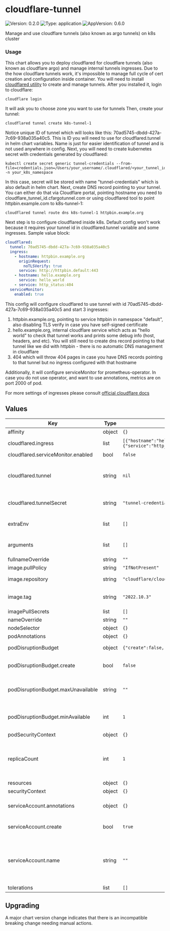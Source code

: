 # cloudflare-tunnel

![Version: 0.2.0](https://img.shields.io/badge/Version-0.2.0-informational?style=flat-square) ![Type: application](https://img.shields.io/badge/Type-application-informational?style=flat-square) ![AppVersion: 0.6.0](https://img.shields.io/badge/AppVersion-0.6.0-informational?style=flat-square)

Manage and use cloudflare tunnels (also known as argo tunnels) on k8s cluster

### Usage

This chart allows you to deploy cloudflared for cloudflare tunnels (also known as cloudflare argo) and manage internal tunnels ingresses.
Due to the how cloudflare tunnels work, it's impossible to manage full cycle of cert creation and configuration inside container.
You will need to install [cloudflared utility](https://github.com/cloudflare/cloudflared) to create and manage tunnels.
After you installed it, login to cloudflare:
```
cloudflare login
```
It will ask you to choose zone you want to use for tunnels
Then, create your tunnel:
```
cloudflared tunnel create k8s-tunnel-1
```
Notice unique ID of tunnel which will looks like this: 70ad5745-dbdd-427a-7c69-938a035a40c5. This is ID you will need to use for cloudflared.tunnel in helm chart variables.  Name is just for easier identification of tunnel and is not used anywhere in config.
Next, you will need to create kubernetes secret with credentials generated by cloudflared:
```
kubectl create secret generic tunnel-credentials --from-file=credentials.json=/Users/your_username/.cloudflared/<your_tunnel_id>.json -n your_k8s_namespace
```
In this case, secret will be stored with name "tunnel-credentials" which is also default in helm chart.
Next, create DNS record pointing to your tunnel. You can either do that via Cloudflare portal, pointing hostname you need to cloudflare_tunnel_id.cfargotunnel.com or using cloudflared tool to point httpbin.example.com to k8s-tunnel-1:
```
cloudflared tunnel route dns k8s-tunnel-1 httpbin.example.org
```
Next step is to configure cloudflared inside k8s. Default config won't work because it requires your tunnel id in cloudflared.tunnel variable and some ingresses. Sample value block:
```yaml
cloudflared:
  tunnel: 70ad5745-dbdd-427a-7c69-938a035a40c5
  ingress:
    - hostname: httpbin.example.org
      originRequest:
        noTLSVerify: true
      service: http://httpbin.default:443
    - hostname: hello.example.org
      service: hello_world
    - service: http_status:404
  serviceMonitor:
    enabled: true
```
This config will configure cloudflared to use tunnel with id 70ad5745-dbdd-427a-7c69-938a035a40c5 and start 3 ingresses:

1) httpbin.example.org, pointing to service httpbin in namespace "default", also disabling TLS verify in case you have self-signed certificate
2) hello.example.org, internal cloudflare service which acts as "hello world" to check that tunnel works and prints some debug info (host, headers, and etc). You will still need to create dns record pointing to that tunnel like we did with httpbin - there is no automatic DNS management in cloudflare
3) 404 which will throw 404 pages in case you have DNS records pointing to that tunnel but no ingress configured with that hostname

Additionally, it will configure serviceMonitor for prometheus-operator. In case you do not use operator, and want to use annotations, metrics are on port 2000 of pod.

For more settings of ingresses please consult [official cloudflare docs](https://developers.cloudflare.com/cloudflare-one/connections/connect-apps/configuration/configuration-file/ingress)

## Values

| Key | Type | Default | Description |
|-----|------|---------|-------------|
| affinity | object | `{}` | affinity rules |
| cloudflared.ingress | list | `[{"hostname":"hello.example.com","service":"hello_world"},{"service":"http_status:404"}]` | Yaml wth ingress rules |
| cloudflared.serviceMonitor.enabled | bool | `false` |  |
| cloudflared.tunnel | string | `nil` | tunnel UUID. Tunnel name will not work. Get it with 'cloudflared tunnel list' |
| cloudflared.tunnelSecret | string | `"tunnel-credentials"` | name of secret with stored tunnel credentials |
| extraEnv | list | `[]` | additional container environment variables |
| arguments | list | `[]` | control cloudflared command-line parameters |
| fullnameOverride | string | `""` |  |
| image.pullPolicy | string | `"IfNotPresent"` |  |
| image.repository | string | `"cloudflare/cloudflared"` | overrides default image |
| image.tag | string | `"2022.10.3"` | Overrides the image tag whose default is the chart appVersion. |
| imagePullSecrets | list | `[]` |  |
| nameOverride | string | `""` |  |
| nodeSelector | object | `{}` | node selector rules |
| podAnnotations | object | `{}` | pod annotations |
| podDisruptionBudget | object | `{"create":false,"maxUnavailable":"","minAvailable":1}` | Pod Disruption Budget configuration |
| podDisruptionBudget.create | bool | `false` | Specifies whether a PodDisruptionBudget should be created |
| podDisruptionBudget.maxUnavailable | string | `""` | Max number of pods that can be unavailable after the eviction |
| podDisruptionBudget.minAvailable | int | `1` | Min number of pods that must still be available after the eviction |
| podSecurityContext | object | `{}` | pod security context |
| replicaCount | int | `1` | Amount of replicas. Be aware that >1 replicas requires paid cloudflare loadbalancer subscription |
| resources | object | `{}` | pod limits/requests |
| securityContext | object | `{}` | security context |
| serviceAccount.annotations | object | `{}` | Annotations to add to the service account |
| serviceAccount.create | bool | `true` | Specifies whether a service account should be created |
| serviceAccount.name | string | `""` | The name of the service account to use. If not set and create is true, a name is generated using the fullname template |
| tolerations | list | `[]` | tolerations rules |

## Upgrading

A major chart version change indicates that there is an incompatible breaking change needing manual actions.
